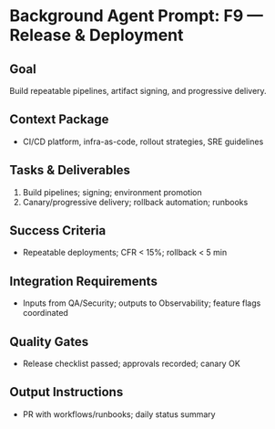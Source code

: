 # Background Agent Prompt: F9 — Release & Deployment

## Goal
Build repeatable pipelines, artifact signing, and progressive delivery.

## Context Package
- CI/CD platform, infra-as-code, rollout strategies, SRE guidelines

## Tasks & Deliverables
1. Build pipelines; signing; environment promotion
2. Canary/progressive delivery; rollback automation; runbooks

## Success Criteria
- Repeatable deployments; CFR < 15%; rollback < 5 min

## Integration Requirements
- Inputs from QA/Security; outputs to Observability; feature flags coordinated

## Quality Gates
- Release checklist passed; approvals recorded; canary OK

## Output Instructions
- PR with workflows/runbooks; daily status summary
